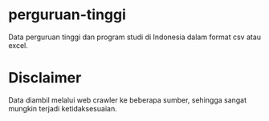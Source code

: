 # perguruan-tinggi
Data perguruan tinggi dan program studi di Indonesia dalam format csv atau excel.

# Disclaimer
Data diambil melalui web crawler ke beberapa sumber, sehingga sangat mungkin terjadi ketidaksesuaian.
